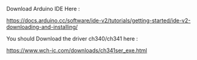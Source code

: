 Download Arduino IDE Here :

https://docs.arduino.cc/software/ide-v2/tutorials/getting-started/ide-v2-downloading-and-installing/

You should Download the driver ch340/ch341 here :

https://www.wch-ic.com/downloads/ch341ser_exe.html
